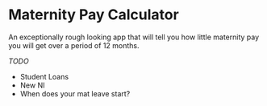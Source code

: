# Maternity Pay Calculator

An exceptionally rough looking app that will tell you how little maternity pay you will get over a period of 12 months.

_TODO_

- Student Loans
- New NI
- When does your mat leave start?

